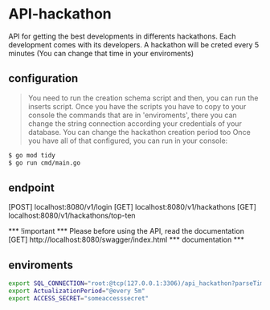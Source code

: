 # API-hackathon
API for getting the best developments in differents hackathons. Each development comes with its developers. A hackathon will be creted every 5 minutes (You can change that time in your enviroments)

## configuration
> You need to run the creation schema script and then, you can run the inserts script. Once you have the scripts you have to copy to your console the commands that are in 'enviroments', there you can change the string connection according your credentials of your database. You can change the hackathon creation period too
> Once you have all of that configured, you can run in your console:

```sh
$ go mod tidy
$ go run cmd/main.go
```

## endpoint

[POST] localhost:8080/v1/login
[GET] localhost:8080/v1/hackathons
[GET] localhost:8080/v1/hackathons/top-ten

*** !important *** Please before using the API, read the documentation 
[GET] http://localhost:8080/swagger/index.html *** documentation ***


## enviroments

```sh
export SQL_CONNECTION="root:@tcp(127.0.0.1:3306)/api_hackathon?parseTime=True"
export ActualizationPeriod="@every 5m"
export ACCESS_SECRET="someaccesssecret"
```